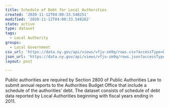 ```yaml
---
title: Schedule of Debt for Local Authorities
created: '2020-11-12T04:00:33.548251'
modified: '2020-11-12T04:00:33.548262'
state: active
type: dataset
tags:
  - Local Authority
groups:
  - Local Government
csv_url: 'https://data.ny.gov/api/views/vfju-zm9q/rows.csv?accessType=DOWNLOAD'
json_url: 'https://data.ny.gov/api/views/vfju-zm9q/rows.json?accessType=DOWNLOAD'
layout: post

---
```

Public authorities are required by Section 2800 of Public Authorities Law to submit annual reports to the Authorities Budget Office that include a schedule of the authorities’ debt.  The dataset consists of schedule of debt data reported by Local Authorities beginning with fiscal years ending in 2011.
